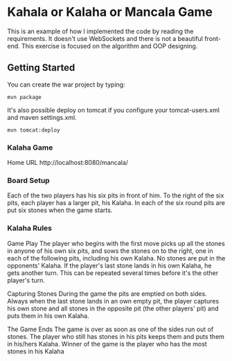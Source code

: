 # Kahala or Kalaha or Mancala Game #

This is an example of how I implemented the code by reading the requirements.
It doesn't use WebSockets and there is not a beautiful front-end.
This exercise is focused on the algorithm and OOP designing.

## Getting Started ##

You can create the war project by typing:

`mvn package` 

It's also possible deploy on tomcat if you configure your tomcat-users.xml and maven settings.xml.

`mvn tomcat:deploy`

### Kalaha Game 

Home URL http://localhost:8080/mancala/

### Board Setup 

Each of the two players has his six pits in front of him. To the right of the six pits, each player has a larger pit, his Kalaha. In each of the six round pits are put six stones when the game starts.

### Kalaha Rules 

Game Play
The player who begins with the first move picks up all the stones in anyone of his own six pits, and sows the stones on to the right, one in each of the following pits, including his own Kalaha. No stones are put in the opponents' Kalaha. If the player's last stone lands in his own Kalaha, he gets another turn. This can be repeated several times before it's the other player's turn.


Capturing Stones
During the game the pits are emptied on both sides. Always when the last stone lands in an own empty pit, the player captures his own stone and all stones in the opposite pit (the other players' pit) and puts them in his own Kalaha.


The Game Ends
The game is over as soon as one of the sides run out of stones. The player who still has stones in his pits keeps them and puts them in his/hers Kalaha. Winner of the game is the player who has the most stones in his Kalaha
